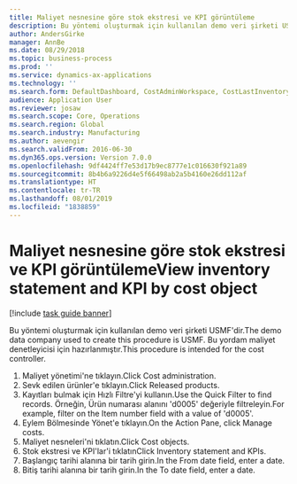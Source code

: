 ```yaml
---
title: Maliyet nesnesine göre stok ekstresi ve KPI görüntüleme
description: Bu yöntemi oluşturmak için kullanılan demo veri şirketi USMF'dir.
author: AndersGirke
manager: AnnBe
ms.date: 08/29/2018
ms.topic: business-process
ms.prod: ''
ms.service: dynamics-ax-applications
ms.technology: ''
ms.search.form: DefaultDashboard, CostAdminWorkspace, CostLastInventoryCloseCard, CostLastBackflushCostingCard, CostStatementCacheCard, CostReleasedProductsMissingCostingDataFormPart, CostCalculationPeriodTopVariancesChartFormPart, EcoResProductDetailsExtended, InventCostOnhandItem, CostStatement, CostInventoryFlowChart, CostInventoryTurnCard, CostInventoryAccuracyCard
audience: Application User
ms.reviewer: josaw
ms.search.scope: Core, Operations
ms.search.region: Global
ms.search.industry: Manufacturing
ms.author: aevengir
ms.search.validFrom: 2016-06-30
ms.dyn365.ops.version: Version 7.0.0
ms.openlocfilehash: 9df4424ff7e53d17b9ec8777e1c016630f921a89
ms.sourcegitcommit: 8b4b6a9226d4e5f66498ab2a5b4160e26dd112af
ms.translationtype: HT
ms.contentlocale: tr-TR
ms.lasthandoff: 08/01/2019
ms.locfileid: "1838859"
---
```

# <a name="view-inventory-statement-and-kpi-by-cost-object"></a><span data-ttu-id="f3d36-103">Maliyet nesnesine göre stok ekstresi ve KPI görüntüleme</span><span class="sxs-lookup"><span data-stu-id="f3d36-103">View inventory statement and KPI by cost object</span></span>

[!include [task guide banner](../../includes/task-guide-banner.md)]

<span data-ttu-id="f3d36-104">Bu yöntemi oluşturmak için kullanılan demo veri şirketi USMF'dir.</span><span class="sxs-lookup"><span data-stu-id="f3d36-104">The demo data company used to create this procedure is USMF.</span></span> <span data-ttu-id="f3d36-105">Bu yordam maliyet denetleyicisi için hazırlanmıştır.</span><span class="sxs-lookup"><span data-stu-id="f3d36-105">This procedure is intended for the cost controller.</span></span>

1. <span data-ttu-id="f3d36-106">Maliyet yönetimi'ne tıklayın.</span><span class="sxs-lookup"><span data-stu-id="f3d36-106">Click Cost administration.</span></span>
2. <span data-ttu-id="f3d36-107">Sevk edilen ürünler'e tıklayın.</span><span class="sxs-lookup"><span data-stu-id="f3d36-107">Click Released products.</span></span>
3. <span data-ttu-id="f3d36-108">Kayıtları bulmak için Hızlı Filtre'yi kullanın.</span><span class="sxs-lookup"><span data-stu-id="f3d36-108">Use the Quick Filter to find records.</span></span> <span data-ttu-id="f3d36-109">Örneğin, Ürün numarası alanını 'd0005' değeriyle filtreleyin.</span><span class="sxs-lookup"><span data-stu-id="f3d36-109">For example, filter on the Item number field with a value of 'd0005'.</span></span>
4. <span data-ttu-id="f3d36-110">Eylem Bölmesinde Yönet'e tıklayın.</span><span class="sxs-lookup"><span data-stu-id="f3d36-110">On the Action Pane, click Manage costs.</span></span>
5. <span data-ttu-id="f3d36-111">Maliyet nesneleri'ni tıklatın.</span><span class="sxs-lookup"><span data-stu-id="f3d36-111">Click Cost objects.</span></span>
6. <span data-ttu-id="f3d36-112">Stok ekstresi ve KPI'lar'i tıklatın</span><span class="sxs-lookup"><span data-stu-id="f3d36-112">Click Inventory statement and KPIs.</span></span>
7. <span data-ttu-id="f3d36-113">Başlangıç tarihi alanına bir tarih girin.</span><span class="sxs-lookup"><span data-stu-id="f3d36-113">In the From date field, enter a date.</span></span>
8. <span data-ttu-id="f3d36-114">Bitiş tarihi alanına bir tarih girin.</span><span class="sxs-lookup"><span data-stu-id="f3d36-114">In the To date field, enter a date.</span></span>


